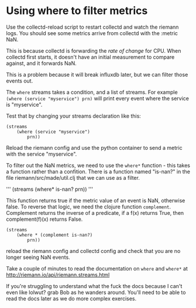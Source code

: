# Using where to filter metrics

Use the collectd-reload script to restart collectd and watch the riemann logs. You should see some metrics arrive from collectd with the :metric NaN.

This is because collectd is forwarding the *rate of change* for CPU. When collectd first starts, it doesn't have an initial measurement to compare against, and it forwards NaN.

This is a problem because it will break influxdb later, but we can filter those events out.

The `where` streams takes a condition, and a list of streams. For example `(where (service "myservice") prn)` will print every event where the service is "myservice".

Test that by changing your streams declaration like this:

```
(streams
    (where (service "myservice")
        prn))
```

Reload the riemann config and use the python container to send a metric with the service "myservice".

To filter out the NaN metrics, we need to use the `where*` function - this takes a function rather than a confition. There is a function named "is-nan?" in the file riemann/src/made/util.clj that we can use as a filter.

'''
(streams
    (where* is-nan?
        prn))
'''


This function returns true if the metric value of an event is NaN, otherwise false. To reverse that logic, we need the clojure function `complement`. Complement returns the inverse of a predicate, if a f(x) returns True, then complement(f)(x) returns False.

```
(streams
    (where * (complement is-nan?)
        prn))
```

reload the riemann config and collectd config and check that you are no longer seeing NaN events.


Take a couple of minutes to read the documentation on `where` and `where*` at http://riemann.io/api/riemann.streams.html 

If you're struggling to understand what the fuck the docs because I can't even like lolwut? grab Bob as he wanders around. You'll need to be able to read the docs later as we do more complex exercises.
